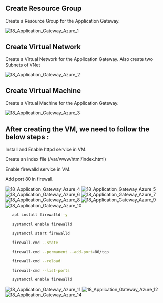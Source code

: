 ## Create Resource Group

Create a Resource Group for the Application Gateway.

![18_Application_Gateway_Azure_1](https://github.com/user-attachments/assets/b444a87b-b4ec-4652-8c4b-d3abf12500df)



## Create Virtual Network
Create a Virtual Network for the Application Gateway. Also create two Subnets of VNet

![18_Application_Gateway_Azure_2](https://github.com/user-attachments/assets/8b7ab1ac-ae52-4c8c-90e2-c2d40f6c148e)



## Create Virtual Machine
Create a Virtual Machine for the Application Gateway. 

![18_Application_Gateway_Azure_3](https://github.com/user-attachments/assets/68138ff9-0e23-438c-9331-c3a343d73a67)


## After creating the VM, we need to follow the below steps :
Install and Enable httpd service in VM.

Create an index file (/var/www/html/index.html)

Enable firewalld service in VM.

Add port 80 in firewall.

![18_Application_Gateway_Azure_4](https://github.com/user-attachments/assets/85cb7f88-88fb-4b32-939d-d8995baa4dba)
![18_Application_Gateway_Azure_5](https://github.com/user-attachments/assets/e2f3b4cf-a00f-4361-947e-1d5b5c229d01)
![18_Application_Gateway_Azure_6](https://github.com/user-attachments/assets/720ec100-2abe-4225-8331-5b9373877ee9)
![18_Application_Gateway_Azure_7](https://github.com/user-attachments/assets/a73410ae-57f7-481e-9e61-a2d79a9bdb5a)
![18_Application_Gateway_Azure_8](https://github.com/user-attachments/assets/44184820-dfcf-4db7-9bd4-506c2ac1d663)
![18_Application_Gateway_Azure_9](https://github.com/user-attachments/assets/1a8aee7f-80f8-4c1a-bef8-201c42db3336)
![18_Application_Gateway_Azure_10](https://github.com/user-attachments/assets/f467c5d6-296c-4550-a9a0-68cf62602f33)

```bash
   apt install firewalld -y
```

```bash
   systemctl enable firewalld
```

```bash
   systemctl start firewalld
```

```bash
   firewall-cmd --state
```

```bash
   firewall-cmd --permanent --add-port=80/tcp
```

```bash
   firewall-cmd --reload
```

```bash
   firewall-cmd --list-ports
```

```bash
   systemctl enable firewalld
```

![18_Application_Gateway_Azure_11](https://github.com/user-attachments/assets/54309d77-f8cd-46e4-8bde-4f7d22a58851)
![18_Application_Gateway_Azure_12](https://github.com/user-attachments/assets/5cee2de0-940c-49c3-aafa-366fe9e2088a)
![18_Application_Gateway_Azure_14](https://github.com/user-attachments/assets/4e75e11e-5a47-409e-a01f-8a9e8bfb677f)


